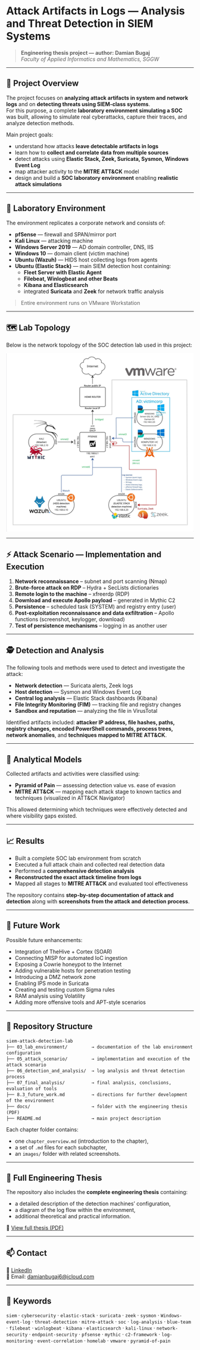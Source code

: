 # Attack Artifacts in Logs — Analysis and Threat Detection in SIEM Systems

> **Engineering thesis project — author: Damian Bugaj**  
> *Faculty of Applied Informatics and Mathematics, SGGW*

---

## 📌 Project Overview

The project focuses on **analyzing attack artifacts in system and network logs** and on **detecting threats using SIEM-class systems**.  
For this purpose, a complete **laboratory environment simulating a SOC** was built, allowing to simulate real cyberattacks, capture their traces, and analyze detection methods.

Main project goals:

- understand how attacks **leave detectable artifacts in logs**
- learn how to **collect and correlate data from multiple sources**
- detect attacks using **Elastic Stack, Zeek, Suricata, Sysmon, Windows Event Log**
- map attacker activity to the **MITRE ATT&CK** model
- design and build a **SOC laboratory environment** enabling **realistic attack simulations**

---

## 🧪 Laboratory Environment

The environment replicates a corporate network and consists of:

- **pfSense** — firewall and SPAN/mirror port  
- **Kali Linux** — attacking machine  
- **Windows Server 2019** — AD domain controller, DNS, IIS  
- **Windows 10** — domain client (victim machine)  
- **Ubuntu (Wazuh)** — HIDS host collecting logs from agents  
- **Ubuntu (Elastic Stack)** — main SIEM detection host containing:
  - **Fleet Server with Elastic Agent**
  - **Filebeat, Winlogbeat and other Beats**
  - **Kibana and Elasticsearch**
  - integrated **Suricata** and **Zeek** for network traffic analysis

> Entire environment runs on VMware Workstation

---

## 🗺️ Lab Topology

Below is the network topology of the SOC detection lab used in this project:

![Lab Topology](./docs/lab_topology.jpg)

---

## ⚡ Attack Scenario — Implementation and Execution

1. **Network reconnaissance** – subnet and port scanning (Nmap)
2. **Brute-force attack on RDP** – Hydra + SecLists dictionaries
3. **Remote login to the machine** – xfreerdp (RDP)
4. **Download and execute Apollo payload** – generated in Mythic C2
5. **Persistence** – scheduled task (SYSTEM) and registry entry (user)
6. **Post-exploitation reconnaissance and data exfiltration** – Apollo functions (screenshot, keylogger, download)
7. **Test of persistence mechanisms** – logging in as another user

---

## 🕵️ Detection and Analysis

The following tools and methods were used to detect and investigate the attack:

- **Network detection** — Suricata alerts, Zeek logs
- **Host detection** — Sysmon and Windows Event Log 
- **Central log analysis** — Elastic Stack dashboards (Kibana)  
- **File Integrity Monitoring (FIM)** — tracking file and registry changes  
- **Sandbox and reputation** — analyzing the file in VirusTotal

Identified artifacts included: **attacker IP address, file hashes, paths, registry changes, encoded PowerShell commands, process trees, network anomalies**, and **techniques mapped to MITRE ATT&CK**.

---

## 🧠 Analytical Models

Collected artifacts and activities were classified using:

- **Pyramid of Pain** — assessing detection value vs. ease of evasion  
- **MITRE ATT&CK** — mapping each attack stage to known tactics and techniques (visualized in ATT&CK Navigator)

This allowed determining which techniques were effectively detected and where visibility gaps existed.

---

## 📈 Results

- Built a complete SOC lab environment from scratch  
- Executed a full attack chain and collected real detection data  
- Performed a **comprehensive detection analysis**  
- **Reconstructed the exact attack timeline from logs**
- Mapped all stages to **MITRE ATT&CK** and evaluated tool effectiveness  

The repository contains **step-by-step documentation of attack and detection** along with **screenshots from the attack and detection process**.

---

## 🚀 Future Work

Possible future enhancements:

- Integration of TheHive + Cortex (SOAR)  
- Connecting MISP for automated IoC ingestion  
- Exposing a Cowrie honeypot to the Internet  
- Adding vulnerable hosts for penetration testing  
- Introducing a DMZ network zone  
- Enabling IPS mode in Suricata  
- Creating and testing custom Sigma rules  
- RAM analysis using Volatility  
- Adding more offensive tools and APT-style scenarios

---

## 📂 Repository Structure
```
siem-attack-detection-lab
├── 03_lab_environment/         → documentation of the lab environment configuration
├── 05_attack_scenario/         → implementation and execution of the attack scenario
├── 06_detection_and_analysis/  → log analysis and threat detection process
├── 07_final_analysis/          → final analysis, conclusions, evaluation of tools
├── 8.3_future_work.md          → directions for further development of the environment
├── docs/                       → folder with the engineering thesis (PDF)
├── README.md                   → main project description
```

Each chapter folder contains:
- one `chapter_overview.md` (introduction to the chapter),
- a set of `.md` files for each subchapter,
- an `images/` folder with related screenshots.

---

## 📘 Full Engineering Thesis

The repository also includes the **complete engineering thesis** containing:

- a detailed description of the detection machines’ configuration,  
- a diagram of the log flow within the environment,  
- additional theoretical and practical information.

📄 [View full thesis (PDF)](./docs/my_engineering_thesis.pdf)

---

## 📫 Contact

🔗 [LinkedIn](https://www.linkedin.com/in/damian-bugaj-4a948827a/)  
📧 Email: damianbugaj6@icloud.com

---

## 📌 Keywords

`siem` · `cybersecurity` · `elastic-stack` · `suricata` · `zeek` · `sysmon` · `Windows-event-log` · `threat-detection` · `mitre-attack` · `soc` · `log-analysis` · `blue-team` · `filebeat` · `winlogbeat` · `kibana` · `elasticsearch` · `kali-linux` · `network-security` · `endpoint-security` · `pfsense` · `mythic` · `c2-framework` · `log-monitoring` · `event-correlation` · `homelab` · `vmware` · `pyramid-of-pain` 
